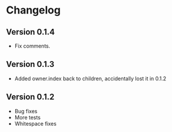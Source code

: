 # Changelog

## Version 0.1.4

 - Fix comments.

## Version 0.1.3

 - Added owner.index back to children, accidentally lost it in 0.1.2

## Version 0.1.2

 - Bug fixes
 - More tests
 - Whitespace fixes